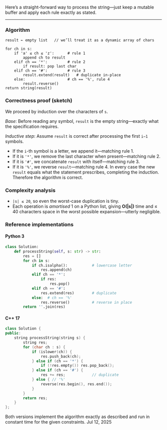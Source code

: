 Here’s a straight-forward way to process the string—just keep a mutable buffer and apply each rule exactly as stated.

---

### Algorithm

```
result ← empty list   // we’ll treat it as a dynamic array of chars

for ch in s:
    if 'a' ≤ ch ≤ 'z':      # rule 1
        append ch to result
    elif ch == '*':         # rule 2
        if result: pop last char
    elif ch == '#':         # rule 3
        result.extend(result)   # duplicate in-place
    else:                   # ch == '%', rule 4
        result.reverse()
return string(result)
```

### Correctness proof (sketch)

We proceed by induction over the characters of `s`.

*Base*: Before reading any symbol, `result` is the empty string—exactly what the specification requires.

*Inductive step*:
Assume `result` is correct after processing the first `i−1` symbols.

* If the `i`-th symbol is a letter, we append it—matching rule 1.
* If it is `'*'`, we remove the last character when present—matching rule 2.
* If it is `'#'`, we concatenate `result` with itself—matching rule 3.
* If it is `'%'`, we reverse `result`—matching rule 4.
  In every case the new `result` equals what the statement prescribes, completing the induction. Therefore the algorithm is correct.

### Complexity analysis

* `|s| ≤ 20`, so even the worst-case duplication is tiny.
* Each operation is *amortised* $1$ on a Python list, giving **O(|s|)** time and ≤ 40 characters space in the worst possible expansion—utterly negligible.

### Reference implementations

#### Python 3

```python
class Solution:
    def processString(self, s: str) -> str:
        res = []
        for ch in s:
            if ch.isalpha():           # lowercase letter
                res.append(ch)
            elif ch == '*':
                if res:
                    res.pop()
            elif ch == '#':
                res.extend(res)        # duplicate
            else:  # ch == '%'
                res.reverse()          # reverse in place
        return ''.join(res)
```

#### C++ 17

```cpp
class Solution {
public:
    string processString(string s) {
        string res;
        for (char ch : s) {
            if (islower(ch)) {
                res.push_back(ch);
            } else if (ch == '*') {
                if (!res.empty()) res.pop_back();
            } else if (ch == '#') {
                res += res;            // duplicate
            } else { // '%'
                reverse(res.begin(), res.end());
            }
        }
        return res;
    }
};
```

Both versions implement the algorithm exactly as described and run in constant time for the given constraints.
Jul 12, 2025
